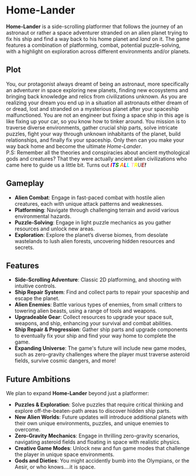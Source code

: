 # Home-Lander

**Home-Lander** is a side-scrolling platformer that follows the journey of an astronaut or rather a space adventurer stranded on an alien planet trying to fix his ship and find a way back to his home planet and *land* on it. The game features a combination of platforming, combat, potential puzzle-solving, with a highlight on exploration across different environments and/or planets.

## Plot
You, our protagonist always dreamt of being an astronaut, more specifically an adventurer in space exploring new planets, finding new ecosystems and bringing back knowledge and relics from civilizations unknown. As you are realizing your dream you end up in a situation all astronauts either dream of or dread, lost and stranded on a mysterious planet after your spaceship malfunctioned. You are not an engineer but fixing a space ship in this age is like fixing up your car, so you know how to tinker around.  You mission is to traverse diverse environments, gather crucial ship parts, solve intricate puzzles, fight your way through unknown inhabitants of the planet, build relationships, and finally fix your spaceship. Only then can you make your way back home and become the ultimate *Home-Lander*. <br>
P.S: Remember all the theories and conspiracies about ancient mythological gods and creatures? That they were actually ancient alien civilizations who came here to guide us a little bit. Turns out <strong><em><span style="color:red;">I</span><span style="color:blue;">T</span><span style="color:green;">S</span> <span style="color:orange;">A</span><span style="color:purple;">L</span><span style="color:cyan;">L</span> <span style="color:pink;">T</span><span style="color:yellow;">R</span><span style="color:gray;">U</span><span style="color:brown;">E</span>!</em></strong>

## Gameplay
- **Alien Combat**: Engage in fast-paced combat with hostile alien creatures, each with unique attack patterns and weaknesses.
- **Platforming**: Navigate through challenging terrain and avoid various environmental hazards.
- **Puzzle-Solving**: Engage in light puzzle mechanics as you gather resources and unlock new areas.
- **Exploration**: Explore the planet’s diverse biomes, from desolate wastelands to lush alien forests, uncovering hidden resources and secrets.

## Features
- **Side-Scrolling Adventure**: Classic 2D platforming, and shooting with intuitive controls.
- **Ship Repair System**: Find and collect parts to repair your spaceship and escape the planet.
- **Alien Enemies**: Battle various types of enemies, from small critters to towering alien beasts, using a range of tools and weapons.
- **Upgradeable Gear**: Collect resources to upgrade your space suit, weapons, and ship, enhancing your survival and combat abilities.
- **Ship Repair & Progression**: Gather ship parts and upgrade components to eventually fix your ship and find your way home to complete the game.
- **Expanding Universe**: The game's future will include new game modes, such as zero-gravity challenges where the player must traverse asteroid fields, survive cosmic dangers, and more!


## Future Ambitions
We plan to expand **Home-Lander** beyond just a platformer:
- **Puzzles & Exploration**: Solve puzzles that require critical thinking and explore off-the-beaten-path areas to discover hidden ship parts.
- **New Alien Worlds**: Future updates will introduce additional planets with their own unique environments, puzzles, and unique enemies to overcome.
- **Zero-Gravity Mechanics**: Engage in thrilling zero-gravity scenarios, navigating asteroid fields and floating in space with realistic physics.
- **Creative Game Modes**: Unlock new and fun game modes that challenge the player in unique space environments.
- **Gods and Dieties**: You might accidently bumb into the Olympians, or the Aesir, or who knows....it is space.
